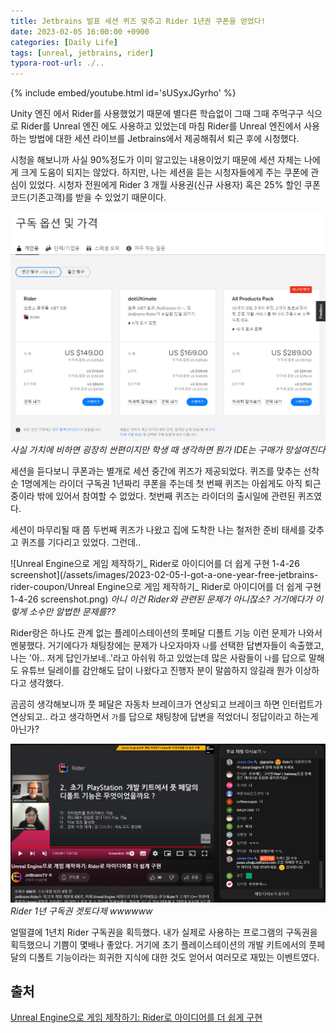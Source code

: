 ```yaml
---
title: Jetbrains 발표 세션 퀴즈 맞추고 Rider 1년권 쿠폰을 얻었다!
date: 2023-02-05 16:00:00 +0900
categories: [Daily Life]
tags: [unreal, jetbrains, rider]
typora-root-url: ./..
---
```


{% include embed/youtube.html id='sUSyxJGyrho' %}

Unity 엔진 에서 Rider를 사용했었기 때문에 별다른 학습없이 그때 그때 주먹구구 식으로 Rider를 Unreal 엔진 에도 사용하고 있었는데 마침 Rider를 Unreal 엔진에서 사용하는 방법에 대한 세션 라이브를 Jetbrains에서 제공해줘서 퇴근 후에 시청했다.

시청을 해보니까 사실 90%정도가 이미 알고있는 내용이었기 때문에 세션 자체는 나에게 크게 도움이 되지는 않았다. 하지만, 나는 세션을 듣는 시청자들에게 주는 쿠폰에 관심이 있었다. 시청자 전원에게 Rider 3 개월 사용권(신규 사용자) 혹은 25% 할인 쿠폰 코드(기존고객)를 받을 수 있었기 때문이다.



![image-20230206012234209](/assets/images/2023-02-05-I-got-a-one-year-free-jetbrains-rider-coupon/image-20230206012234209.png)_사실 가치에 비하면 굉장히 싼편이지만 학생 때 생각하면 뭔가 IDE는 구매가 망설여진다_



세션을 듣다보니 쿠폰과는 별개로 세션 중간에 퀴즈가 제공되었다. 퀴즈를 맞추는 선착순 1명에게는 라이더 구독권 1년짜리 쿠폰을 주는데 첫 번째 퀴즈는 아쉽게도 아직 퇴근중이라 밖에 있어서 참여할 수 없었다. 첫번째 퀴즈는  라이더의 출시일에 관련된 퀴즈였다.

세션이 마무리될 때 쯤 두번째 퀴즈가 나왔고 집에 도착한 나는 철저한 준비 태세를 갖추고 퀴즈를 기다리고 있었다. 그런데..



![Unreal Engine으로 게임 제작하기_ Rider로 아이디어를 더 쉽게 구현 1-4-26 screenshot](/assets/images/2023-02-05-I-got-a-one-year-free-jetbrains-rider-coupon/Unreal Engine으로 게임 제작하기_ Rider로 아이디어를 더 쉽게 구현 1-4-26 screenshot.png)
_아니 이건 Rider와 관련된 문제가 아니잖소? 거기에다가 이렇게 소수만 알법한 문제를??_



Rider랑은 하나도 관계 없는 플레이스테이션의 풋페달 디폴트 기능 이런 문제가 나와서 멘붕했다. 거기에다가 채팅창에는 문제가 나오자마자 `나`를 선택한 답변자들이 속출했고, 나는 '아.. 저게 답인가보네..'라고 아쉬워 하고 있었는데 많은 사람들이 `나`를 답으로 말해도 유튜브 딜레이를 감안해도 답이 나왔다고 진행자 분이 말씀하지 않길래 뭔가 이상하다고 생각했다.

곰곰히 생각해보니까 풋 페달은 자동차 브레이크가 연상되고 브레이크 하면 인터럽트가 연상되고.. 라고 생각하면서 `가`를 답으로 채팅창에 답변을 적었더니 정답이라고 하는게 아닌가?



![image-20230206013057672](/assets/images/2023-02-05-I-got-a-one-year-free-jetbrains-rider-coupon/image-20230206013057672.png)
_Rider 1년 구독권 겟토다제 wwwwww_



얼떨결에 1년치 Rider 구독권을 획득했다. 내가 실제로 사용하는 프로그램의 구독권을 획득했으니 기쁨이 몇배나 좋았다. 거기에 초기 플레이스테이션의 개발 키트에서의 풋페달의 디폴트 기능이라는 희귀한 지식에 대한 것도 얻어서 여러모로 재밌는 이벤트였다.



## 출처

[Unreal Engine으로 게임 제작하기: Rider로 아이디어를 더 쉽게 구현](https://www.youtube.com/live/sUSyxJGyrho?feature=share)
